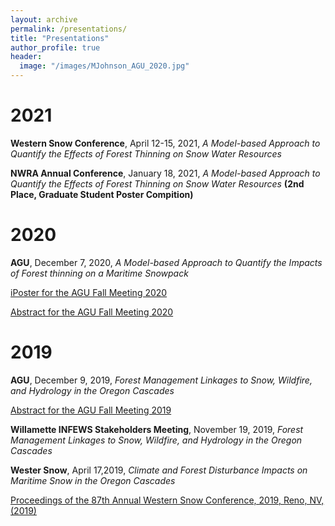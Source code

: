 ```yaml
---
layout: archive
permalink: /presentations/
title: "Presentations"
author_profile: true
header:
  image: "/images/MJohnson_AGU_2020.jpg"
---
```

# 2021
**Western Snow Conference**, April 12-15, 2021, *A Model-based Approach to Quantify the Effects of Forest Thinning on Snow Water Resources*

**NWRA Annual Conference**, January 18, 2021, *A Model-based Approach to Quantify the Effects of Forest Thinning on Snow Water Resources*
**(2nd Place, Graduate Student Poster Compition)**

# 2020
**AGU**, December 7, 2020, *A Model-based Approach to Quantify the Impacts of Forest thinning on a Maritime Snowpack*

[iPoster for the AGU Fall Meeting 2020](https://agu2020fallmeeting-agu.ipostersessions.com/default.aspx?s=6A-23-6A-41-81-26-F4-BE-A9-CA-3B-00-44-4F-B1-EE&guestview=true)

[Abstract for the AGU Fall Meeting 2020](https://agu.confex.com/agu/fm20/prelim.cgi/Paper/732522)

# 2019

**AGU**, December 9, 2019, *Forest Management Linkages to Snow, Wildfire, and Hydrology in the Oregon Cascades*

[Abstract for the AGU Fall Meeting 2019](https://agu.confex.com/agu/fm19/meetingapp.cgi/Paper/604201)


**Willamette INFEWS Stakeholders Meeting**, November 19, 2019, *Forest Management Linkages to Snow, Wildfire, and Hydrology in the Oregon Cascades*


**Wester Snow**, April 17,2019, *Climate and Forest Disturbance Impacts on Maritime Snow in the Oregon Cascades*

[Proceedings of the 87th Annual Western Snow Conference, 2019, Reno, NV, (2019)](https://westernsnowconference.org/node/1868)
